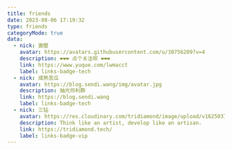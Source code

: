 ```yaml
---
title: friends
date: 2023-08-06 17:19:32
type: friends
categoryMode: true
data:
  - nick: 面壁
    avatar: https://avatars.githubusercontent.com/u/30756209?v=4
    description: ❤❤❤ 点个关注呗 ❤❤❤
    link: https://www.yuque.com/lwmacct
    label: links-badge-tech
  - nick: 成熟苦瓜
    avatar: https://blog.sendi.wang/img/avatar.jpg
    description: 抽光你利群
    link: https://blog.sendi.wang
    label: links-badge-tech
  - nick: 三钻
    avatar: https://res.cloudinary.com/tridiamond/image/upload/v1625037705/ObsidianestLogo-hex_hecqbw.png
    description: Think like an artist, develop like an artisan.
    link: https://tridiamond.tech/
    label: links-badge-vip
---
```

